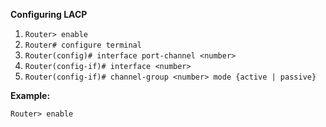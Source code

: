 **Configuring LACP**

1. `Router> enable`
2. `Router# configure terminal`
3. `Router(config)# interface port-channel <number>`
4. `Router(config-if)# interface <number>`
5. `Router(config-if)# channel-group <number> mode {active | passive}`

**Example:**

`Router> enable`
